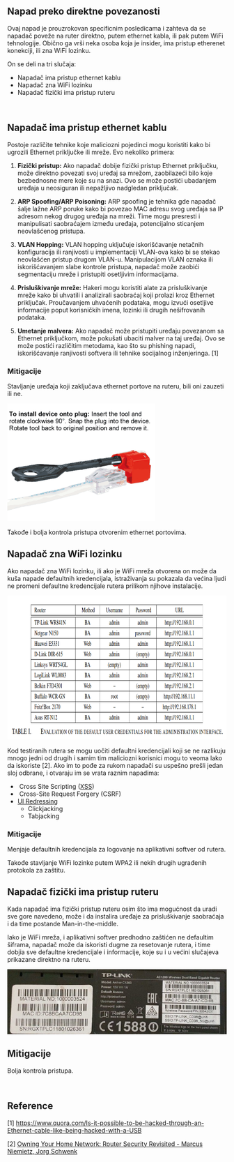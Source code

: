 ## Napad preko direktne povezanosti

Ovaj napad je prouzrokovan specificnim posledicama i zahteva da se napadač poveže na ruter direktno, putem ethernet kabla, ili pak putem WiFi tehnologije. Obično ga vrši neka osoba koja je insider, ima pristup etherenet konekciji, ili zna WiFi lozinku.

On se deli na tri slučaja:

- Napadač ima pristup ethernet kablu
- Napadač zna WiFi lozinku
- Napadač fizički ima pristup ruteru

&nbsp;

## Napadač ima pristup ethernet kablu

Postoje različite tehnike koje maliciozni pojedinci mogu koristiti kako bi ugrozili Ethernet priključke ili mreže. Evo nekoliko primera:

1. **Fizički pristup:** Ako napadač dobije fizički pristup Ethernet priključku, može direktno povezati svoj uređaj sa mrežom, zaobilazeći bilo koje bezbednosne mere koje su na snazi. Ovo se može postići ubadanjem uređaja u neosiguran ili nepažljivo nadgledan priključak.

2. **ARP Spoofing/ARP Poisoning:** ARP spoofing je tehnika gde napadač šalje lažne ARP poruke kako bi povezao MAC adresu svog uređaja sa IP adresom nekog drugog uređaja na mreži. Time mogu presresti i manipulisati saobraćajem između uređaja, potencijalno sticanjem neovlašćenog pristupa.

3. **VLAN Hopping:** VLAN hopping uključuje iskorišćavanje netačnih konfiguracija ili ranjivosti u implementaciji VLAN-ova kako bi se stekao neovlašćen pristup drugom VLAN-u. Manipulacijom VLAN oznaka ili iskorišćavanjem slabe kontrole pristupa, napadač može zaobići segmentaciju mreže i pristupiti osetljivim informacijama.

4. **Prisluškivanje mreže:** Hakeri mogu koristiti alate za prisluškivanje mreže kako bi uhvatili i analizirali saobraćaj koji prolazi kroz Ethernet priključak. Proučavanjem uhvaćenih podataka, mogu izvući osetljive informacije poput korisničkih imena, lozinki ili drugih nešifrovanih podataka.

5. **Umetanje malvera:** Ako napadač može pristupiti uređaju povezanom sa Ethernet priključkom, može pokušati ubaciti malver na taj uređaj. Ovo se može postići različitim metodama, kao što su phishing napadi, iskorišćavanje ranjivosti softvera ili tehnike socijalnog inženjeringa. \[1\] 

### Mitigacije

Stavljanje uređaja koji zaključava ethernet portove na ruteru, bili oni zauzeti ili ne.

<img title="" src="./../Images/Locking Device.png" alt="Locking Device.png" width="339" height="270">

Takođe i bolja kontrola pristupa otvorenim ethernet portovima.

## Napadač zna WiFi lozinku

Ako napadač zna WiFi lozinku, ili ako je WiFi mreža otvorena on može da kuša napade defaultnih kredencijala, istraživanja su pokazala da većina ljudi ne promeni defaultne kredencijale rutera prilikom njihove instalacije. 

<img title="" src="./../Images/DefaultCredentials.png" alt="DefaultCredentials.png" width="835" height="330">

Kod testiranih rutera se mogu uočiti defaultni kredencijali koji se ne razlikuju mnogo jedni od drugih i samim tim maliciozni korisnici mogu to veoma lako da iskoriste \[2\]. Ako im to pođe za rukom napadači su uspešno prešli jedan sloj odbrane, i otvaraju im se vrata raznim napadima:

-  Cross Site Scripting ([XSS](https://github.com/n-vojin/Zastita-tim7/blob/main/XSS.md))
-  Cross-Site Request Forgery (CSRF)
- [UI Redressing](https://github.com/n-vojin/Zastita-tim7/blob/main/UI%20Redressing.md)
  - Clickjacking
  - Tabjacking

### Mitigacije

Menjaje defaultnih kredencijala za logovanje na aplikativni softver od rutera.

Takođe stavljanje WiFi lozinke putem WPA2 ili nekih drugih ugrađenih protokola za zaštitu.

## Napadač fizički ima pristup ruteru

Kada napadač ima fizički pristup ruteru osim što ima mogućnost da uradi sve gore navedeno, može i da instalira uređaje za prisluškivanje saobraćaja i da time postande Man-in-the-middle.

Iako je WiFi mreža, i aplikativni softver predhodno zaštićen ne defaultim šiframa, napadač može da iskoristi dugme za resetovanje rutera, i time dobjia sve defaultne kredencijale i informacije, koje su i u većini slučajeva prikazane direktno na ruteru.

![Back of router.png](./../Images/Back%20of%20router.png)

## Mitigacije

Bolja kontrola pristupa.





&nbsp;

## Reference

\[1\] https://www.quora.com/Is-it-possible-to-be-hacked-through-an-Ethernet-cable-like-being-hacked-with-a-USB

\[2\] [Owning Your Home Network: Router Security Revisited - Marcus Niemietz, Jorg Schwenk](https://arxiv.org/ftp/arxiv/papers/1506/1506.04112.pdf)
